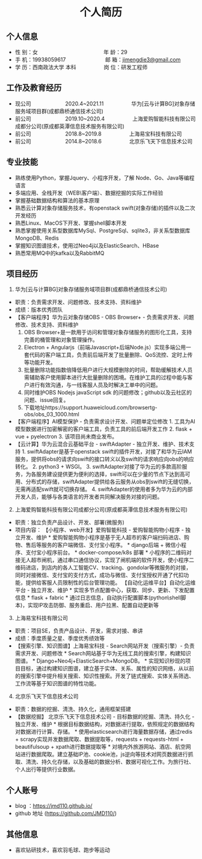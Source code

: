 <center>
     <h1>个人简历</h1>
 </center>

## 个人信息 

* 性 别：女&emsp;&emsp;&emsp;&emsp;&emsp;&emsp;&emsp;&emsp;&emsp;&emsp;&emsp;&emsp;&ensp;年 龄：29  
* 手 机：19938059617&emsp;&emsp;&emsp;&emsp;&emsp;&emsp;&ensp;&emsp;邮 箱：jimengdie3@gmail.com    
* 学 历：西南政法大学 本科 &emsp;&emsp;&emsp;&emsp;&emsp;岗 位：研发工程师

## 工作及教育经历

* 现公司&emsp;&emsp;&emsp;&emsp;&emsp;&emsp;&ensp;2020.4~2021.11&emsp;&emsp;&emsp;&emsp;&emsp; 华为[云与计算BG]对象存储服务域项目群(成都鼎桥通信技术公司)     
* 前公司&emsp;&emsp;&emsp;&emsp;&emsp;&emsp;&ensp;2019.10~2020.4&emsp;&emsp;&emsp;&emsp;&emsp; 上海爱购智能科技有限公司成都分公司(原成都英潭信息技术服务有限公司)      
* 前公司&emsp;&emsp;&emsp;&emsp;&emsp;&emsp;&ensp;2018.8~2019.8&emsp;&emsp;&emsp;&emsp;&emsp; 上海易宝科技有限公司
* 前公司&emsp;&emsp;&emsp;&emsp;&emsp;&emsp;&ensp;2014.8~2018.6&emsp;&emsp;&emsp;&emsp;&emsp; 北京乐飞天下信息技术公司

## 专业技能

* 熟练使用Python，掌握Jquery、小程序开发，了解 Node、Go、Java等编程语言
* 多端应用、全栈开发（WEB\客户端）、数据挖掘的实际工作经验
* 掌握基础数据结构和算法的基本原理
* 熟悉云计算对象存储服务技术，有openstack swift(对象存储)的插件以及二次开发经历
* 熟悉Linux、MacOS下开发、掌握shell脚本开发
* 熟悉掌握使用关系型数据库MySql、PostgreSql、sqlite3，非关系型数据库MongoDB、Redis
* 掌握知识图谱技术，使用过Neo4j以及ElasticSearch、HBase
* 熟悉常用MQ中的kafka以及RabbitMQ

## 项目经历

1. 华为[云与计算BG]对象存储服务域项目群(成都鼎桥通信技术公司)
  - 职责：负责需求开发、问题修改、技术支持、资料维护
  - 成绩：版本优秀团队
  - 【客户端程序】华为云对象存储OBS - OBS Browser+ - 负责需求开发、问题修改、技术支持、资料维护  
     1. OBS Browser+是一款用于访问和管理对象存储服务的图形化工具，支持完善的桶管理和对象管理操作。
     2.  Electron + Angularjs（前端Javascript+后端Node.js）实现多端公用一套代码的客户端工具，负责前后端开发了批量删除、QoS流控、定时上传等功能开发。
     3. 批量删除功能指数倍降低用户进行大规模删除的时间，帮助缓解技术人员需辅助客户使用脚本进行大批量删除的困境。在维护工具的过程中能与客户进行有效沟通，与一线客服人员及时解决工单中的问题。
     4. 同时维护OBS Nodejs javaScript sdk 的问题修改；github以及云社区的问题、issue回复。
     5. 下载地址https://support.huaweicloud.com/browsertg-obs/obs_03_1000.html
  - 【客户端程序】AI模型保护 - 负责需求设计开发、问题单定位修改
          1. 工具为AI模型数据进行加密解密的客户端工具，负责工具的前后端开发工作
          2. flask + vue + pyelectron
          3. 该项目尚未商业发布。
  - 【云计算】华为云混合云基础平台 - swiftAdapter - 独立开发、维护、技术支持
         1. swiftAdapter是基于openstack swift的插件开发，对接了和华为云IAM服务，提供将obs的请求向swift的接口转义以及swift的请求响应向obs的响应转化。
         2. python3 + WSGI。
         3. swiftAdapter对接了华为云的多款高阶服务，为各服务建设提供更为便利的选择，swift可以在少量的节点下达到高可用、分布式的存储，swiftAdapter提供给各云服务从obs到swift的无缝切换，
         无需再适配swift就可切换存储。
         4. swiftAdapter的使用者多为华为云的内部开发人员，能够与各类语言的开发者共同解决服务对接的问题。
2. 上海爱购智能科技有限公司成都分公司(原成都英潭信息技术服务有限公司)      
  - 职责：独立负责产品设计、开发、部署(微服务)
  - 项目内容：
     【小程序、web开发】爱购智能科技 - 爱购智能购物小程序 - 独立开发、维护
         * 爱购智能购物小程序是基于无人超市的客户端扫码进店、购物、售后等服务的客户端微信、支付宝小程序。
         * django后端 + 微信小程序、支付宝小程序前台。
         * docker-compose/k8s 部署
         * 小程序的二维码对接无人超市闸机，通过串口通信协议，实现了闸机端的软件开发，使小程序二维码进店，到店内的各人工智能CV、tracking、gondolar等微服务的对接，同时对接微信、支付宝的支付方式，成功与微信、支付宝授权开通了代扣功能，提供给客服人员限制性的后台管理功能。
     【自动化运维平台】自动化运维平台 - 独立开发、维护
         * 实现多节点配置中心，获取、同步、更新、下发配置信息
         * flask + fabric
         * 通过日志信息，自动执行配置脚本(python\shell脚本)，实现IP攻击防御、服务重启、用户拉黑、配置自动更新等
    
3. 上海易宝科技有限公司
  - 职责：项目SE，负责产品设计、开发，需求对接、串讲
  - 成绩：季度质量之星、季度优秀绩效等
  - 【搜索引擎、知识图谱】上海易宝科技 - Search网站开发（搜索引擎）- 负责需求开发、问题修改
         * Search网站基于华为无线工具的搜索引擎，构建知识图谱。
         * Django+Neo4j+ElasticSearch+MongoDB。
         * 实现知识秒现的项目目标，通过构建知识图谱，建立基于实体、关系、属性的知识网络，从以前的搜索引擎中提升相关搜索、知识性搜索。开发了链式搜索、实体关系筛选、工作流等基于知识图谱的特性功能。

4. 北京乐飞天下信息技术公司
  -  职责：数据的挖掘、清洗、持久化，通用框架搭建
  - 【数据挖掘】 北京乐飞天下信息技术公司 - 目标数据的挖掘、清洗、持久化 - 独立开发、维护
         * 根据目标数据结构，对数据进行提取，依照规定的数据结构对数据进行计算、存储。
         * 使用elasticsearch进行海量数据存储，通过redis + scrapy实现并发数据爬取、数据提取等，requests + requests-html + beautifulsoup + xpath进行数据提取等
         * 对境内外旅游网站、酒店、航空网站进行数据爬取。建立基础IP池、cookie池，js逆向等技术对网页数据进行抓取、清洗、持久化存储，以及基础的数据分析、数据可视化工作。为旅行社、个人出行等提供行业数据。

## 个人账号 
* blog ：https://jmd110.github.io/
* github 地址 (https://github.com/JMD110/)

## 其他信息 
* 喜欢钻研技术，喜欢羽毛球、跑步等运动
